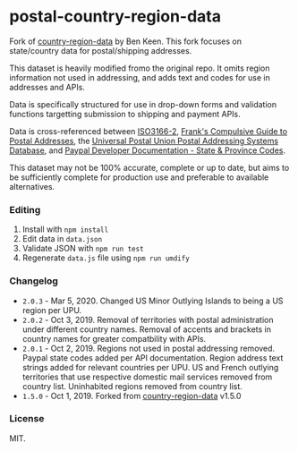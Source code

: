 # postal-country-region-data

Fork of [country-region-data](https://github.com/country-regions/country-region-data) by Ben Keen. This fork focuses on state/country data for postal/shipping addresses.
 
This dataset is heavily modified fromo the original repo. It omits region information not used in addressing, and adds text and codes for use in addresses and APIs. 

Data is specifically structured for use in drop-down forms and validation functions targetting submission to shipping and payment APIs.

Data is cross-referenced between [ISO3166-2](https://en.wikipedia.org/wiki/ISO_3166-2), [Frank's Compulsive Guide to Postal Addresses](http://www.columbia.edu/~fdc/postal/), the [Universal Postal Union Postal Addressing Systems Database](http://www.upu.int/en/activities/addressing/postal-addressing-systems-in-member-countries.html), and [Paypal Developer Documentation - State & Province Codes](https://developer.paypal.com/docs/api/reference/state-codes).

This dataset may not be 100% accurate, complete or up to date, but aims to be sufficiently complete for production use and preferable to available alternatives.  

### Editing
1. Install with `npm install`
2. Edit data in `data.json`
3. Validate JSON with `npm run test`
4. Regenerate `data.js` file using `npm run umdify`

### Changelog
- `2.0.3` - Mar 5, 2020. Changed US Minor Outlying Islands to being a US region per UPU.
- `2.0.2` - Oct 3, 2019. Removal of territories with postal administration under different country names. Removal of accents and brackets in country names for greater compatbility with APIs.
- `2.0.1` - Oct 2, 2019. Regions not used in postal addressing removed. Paypal state codes added per API documentation. Region address text strings added for relevant countries per UPU. US and French outlying territories that use respective domestic mail services removed from country list. Uninhabited regions removed from country list.     
- `1.5.0` - Oct 1, 2019. Forked from [country-region-data](https://github.com/country-regions/country-region-data) v1.5.0    

### License
MIT.